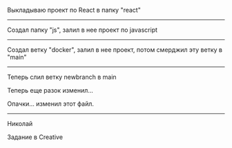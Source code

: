 Выкладываю проект по React в папку "react"

--------------

Создал папку "js", залил в нее проект по javascript

--------------

Создал ветку "docker", залил в нее проект, потом смерджил эту ветку в "main"

--------------

Теперь слил ветку newbranch в main

Теперь еще разок изменил...

Опачки... изменил этот файл.

--------------

Николай

Задание в Creative

